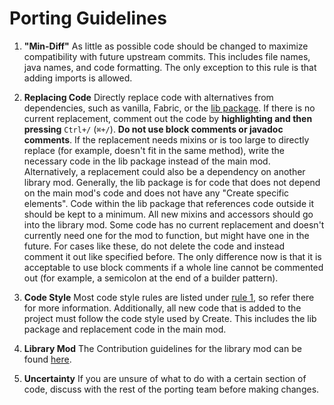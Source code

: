 # Porting Guidelines

1. <span id="mindiff">**"Min-Diff"**</span>
   As little as possible code should be changed to maximize compatibility with future upstream commits. This includes file names, java names, and code formatting. The only exception to this rule is that adding imports is allowed.


2. **Replacing Code**
   Directly replace code with alternatives from dependencies, such as vanilla, Fabric, or the [lib package](../src/main/java/com/simibubi/create/lib). If there is no current replacement, comment out the code by **highlighting and then pressing** `Ctrl+/` (`⌘+/`). **Do not use block comments or javadoc comments**.
   If the replacement needs mixins or is too large to directly replace (for example, doesn't fit in the same method), write the necessary code in the lib package instead of the main mod. Alternatively, a replacement could also be a dependency on another library mod.
   Generally, the lib package is for code that does not depend on the main mod's code and does not have any "Create specific elements". Code within the lib package that references code outside it should be kept to a minimum. All new mixins and accessors should go into the library mod.
   Some code has no current replacement and doesn't currently need one for the mod to function, but might have one in the future. For cases like these, do not delete the code and instead comment it out like specified before. The only difference now is that it is acceptable to use block comments if a whole line cannot be commented out (for example, a semicolon at the end of a builder pattern).


3. **Code Style**
   Most code style rules are listed under [rule 1](#mindiff), so refer there for more information. Additionally, all new code that is added to the project must follow the code style used by Create. This includes the lib package and replacement code in the main mod.


4. **Library Mod**
   The Contribution guidelines for the library mod can be found [here](../src/main/java/com/simibubi/create/lib/CONTRIBUTING.md).


5. **Uncertainty**
   If you are unsure of what to do with a certain section of code, discuss with the rest of the porting team before making changes.
